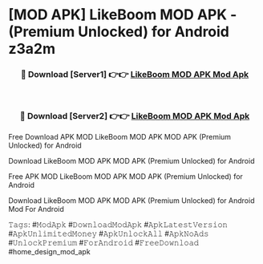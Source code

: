 # [MOD APK] LikeBoom MOD APK - (Premium Unlocked) for Android z3a2m



<div align="center">
<h3>🔴 Download [Server1] 👉👉 <a href="https://momento.my/?title=LikeBoom_MOD_APK">LikeBoom MOD APK Mod Apk</a></h3><br>

<h3>🔴 Download [Server2] 👉👉 <a href="https://momento.my/?title=LikeBoom_MOD_APK">LikeBoom MOD APK Mod Apk</a></h3>
</div>



Free Download APK MOD LikeBoom MOD APK MOD APK (Premium Unlocked) for Android

Download LikeBoom MOD APK MOD APK (Premium Unlocked) for Android

Free APK MOD LikeBoom MOD APK MOD APK (Premium Unlocked) for Android

Download LikeBoom MOD APK MOD APK (Premium Unlocked) for Android Mod For Android

𝚃𝚊𝚐𝚜: #𝙼𝚘𝚍𝙰𝚙𝚔 #𝙳𝚘𝚠𝚗𝚕𝚘𝚊𝚍𝙼𝚘𝚍𝙰𝚙𝚔 #𝙰𝚙𝚔𝙻𝚊𝚝𝚎𝚜𝚝𝚅𝚎𝚛𝚜𝚒𝚘𝚗 #𝙰𝚙𝚔𝚄𝚗𝚕𝚒𝚖𝚒𝚝𝚎𝚍𝙼𝚘𝚗𝚎𝚢 #𝙰𝚙𝚔𝚄𝚗𝚕𝚘𝚌𝚔𝙰𝚕𝚕 #𝙰𝚙𝚔𝙽𝚘𝙰𝚍𝚜 #𝚄𝚗𝚕𝚘𝚌𝚔𝙿𝚛𝚎𝚖𝚒𝚞𝚖 #𝙵𝚘𝚛𝙰𝚗𝚍𝚛𝚘𝚒𝚍 #𝙵𝚛𝚎𝚎𝙳𝚘𝚠𝚗𝚕𝚘𝚊𝚍 #home_design_mod_apk
